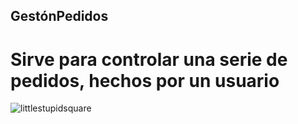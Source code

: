 ## GestónPedidos
# Sirve para controlar una serie de pedidos, hechos por un usuario
![littlestupidsquare](https://github.com/vllctor/practicaCipri/assets/145445901/62713ef2-b7e3-40a9-9e24-914a71181334)
